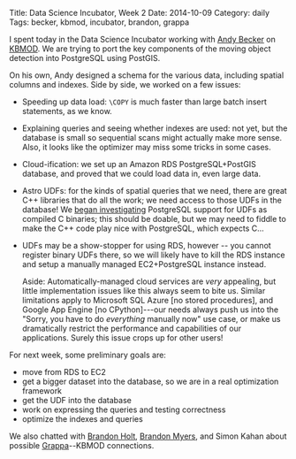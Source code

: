 Title: Data Science Incubator, Week 2
Date: 2014-10-09
Category: daily
Tags: becker, kbmod, incubator, brandon, grappa

I spent today in the Data Science Incubator working with [Andy Becker](http://www.astro.washington.edu/users/becker/) on [KBMOD](https://github.com/uwescience/kbmod). We are trying to port the key components of the moving object detection into PostgreSQL using PostGIS.

On his own, Andy designed a schema for the various data, including spatial columns and indexes. Side by side, we worked on a few issues:

* Speeding up data load: `\COPY` is much faster than large batch insert statements, as we know.
* Explaining queries and seeing whether indexes are used: not yet, but the database is small so sequential scans might actually make more sense. Also, it looks like the optimizer may miss some tricks in some cases.
* Cloud-ification: we set up an Amazon RDS PostgreSQL+PostGIS database, and proved that we could load data in, even large data.
* Astro UDFs: for the kinds of spatial queries that we need, there are great C++ libraries that do all the work; we need access to those UDFs in the database! We [began investigating](https://github.com/uwescience/kbmod/issues/1) PostgreSQL support for UDFs as compiled C binaries; this should be doable, but we may need to fiddle to make the C++ code play nice with PostgreSQL, which expects C...
* UDFs may be a show-stopper for using RDS, however -- you cannot register binary UDFs there, so we will likely have to kill the RDS instance and setup a manually managed EC2+PostgreSQL instance instead.

    Aside: Automatically-managed cloud services are *very* appealing, but little implementation issues like this always seem to bite us. Similar limitations apply to Microsoft SQL Azure [no stored procedures], and Google App Engine [no CPython]---our needs always push us into the "Sorry, you have to do *everything* manually now" use case, or make us dramatically restrict the performance and capabilities of our applications. Surely this issue crops up for other users!
    
For next week, some preliminary goals are:

* move from RDS to EC2
* get a bigger dataset into the database, so we are in a real optimization framework
* get the UDF into the database
* work on expressing the queries and testing correctness
* optimize the indexes and queries

We also chatted with [Brandon Holt](http://homes.cs.washington.edu/~bholt/), [Brandon Myers](http://r.halper.in/coauth/bdmyers), and Simon Kahan about possible [Grappa](http://grappa.io/)--KBMOD connections.